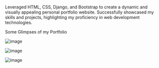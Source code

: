 Leveraged HTML, CSS, Django, and Bootstrap to create a dynamic and visually appealing personal portfolio website. Successfully showcased my skills and projects, highlighting my proficiency in web development technologies.

Some Glimpses of my Portfolio

![image](https://github.com/user-attachments/assets/de9d2ed1-a87a-46b6-b66d-1cc051afe609)

![image](https://github.com/user-attachments/assets/bf7b2eb7-47df-428f-87b1-8c5aaace0a9a)

![image](https://github.com/user-attachments/assets/4a273280-b249-4f8e-bd4a-750121ef5406)

